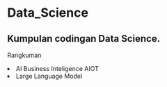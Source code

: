 # Data_Science
<h2>Kumpulan codingan Data Science.</h2>

<a>Rangkuman</a>
<li>
  AI
  Business Inteligence
  AIOT
</li>
<li>
  Large Language Model
</li>
